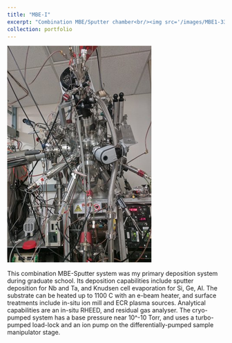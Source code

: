 ```yaml
---
title: "MBE-I"
excerpt: "Combination MBE/Sputter chamber<br/><img src='/images/MBE1-333x500.jpg'>"
collection: portfolio
---
```


![Image of the MBE-I Deposition system](/images/MBE1-333x500.jpg "The MBE-I system" )

This combination MBE-Sputter system was my primary deposition system during graduate school.  Its deposition capabilities include sputter deposition for Nb and Ta, and Knudsen cell evaporation for Si, Ge, Al. The substrate can be heated up to 1100 C with an e-beam heater, and surface treatments include in-situ ion mill and ECR plasma sources. Analytical capabilities are an in-situ RHEED, and residual gas analyser. The cryo-pumped system has a base pressure near 10^-10 Torr, and uses a turbo-pumped load-lock and an ion pump on the differentially-pumped sample manipulator stage.

